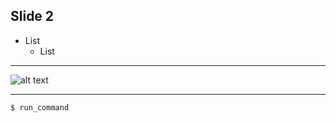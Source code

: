 ## Slide 2

* List
    * List

- - -

![alt text](../images/uml/sample.png)

***

```bash
$ run_command
```
